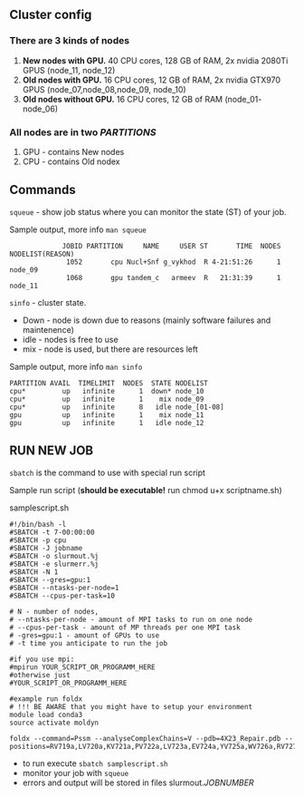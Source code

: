 ## Cluster config
### There are 3 kinds of nodes
1. **New nodes with GPU.** 40 CPU cores, 128 GB of RAM, 2x nvidia 2080Ti GPUS (node_11, node_12)
2. **Old nodes with GPU.** 16 CPU cores, 12 GB of RAM, 2x nvidia GTX970 GPUS (node_07,node_08,node_09, node_10)
2. **Old nodes without GPU.** 16 CPU cores, 12 GB of RAM (node_01- node_06)
### All nodes are in two *PARTITIONS*
1. GPU - contains New nodes
2. CPU - contains Old nodex

## Commands
`squeue` - show job status where you can monitor the state (ST) of your job.

Sample output, more info `man squeue`
```
             JOBID PARTITION     NAME     USER ST       TIME  NODES NODELIST(REASON)
              1052       cpu Nucl+Snf g_vykhod  R 4-21:51:26      1 node_09
              1068       gpu tandem_c   armeev  R   21:31:39      1 node_11
```
`sinfo` - cluster state.
* Down - node is down due to reasons (mainly software failures and maintenence)
* idle - nodes is free to use
* mix - node is used, but there are resources left

Sample output, more info `man sinfo`
```
PARTITION AVAIL  TIMELIMIT  NODES  STATE NODELIST
cpu*         up   infinite      1  down* node_10
cpu*         up   infinite      1    mix node_09
cpu*         up   infinite      8   idle node_[01-08]
gpu          up   infinite      1    mix node_11
gpu          up   infinite      1   idle node_12
```

## RUN NEW JOB
`sbatch` is the command to use with special run script

Sample run script (**should be executable!** run chmod u+x scriptname.sh)

samplescript.sh
```
#!/bin/bash -l
#SBATCH -t 7-00:00:00
#SBATCH -p cpu
#SBATCH -J jobname
#SBATCH -o slurmout.%j
#SBATCH -e slurmerr.%j
#SBATCH -N 1
#SBATCH --gres=gpu:1
#SBATCH --ntasks-per-node=1
#SBATCH --cpus-per-task=10

# N - number of nodes, 
# --ntasks-per-node - amount of MPI tasks to run on one node
# --cpus-per-task - amount of MP threads per one MPI task
# -gres=gpu:1 - amount of GPUs to use
# -t time you anticipate to run the job

#if you use mpi:
#mpirun YOUR_SCRIPT_OR_PROGRAMM_HERE
#otherwise just
#YOUR_SCRIPT_OR_PROGRAMM_HERE

#example run foldx
# !!! BE AWARE that you might have to setup your environment
module load conda3
source activate moldyn

foldx --command=Pssm --analyseComplexChains=V --pdb=4X23_Repair.pdb --positions=RV719a,LV720a,KV721a,PV722a,LV723a,EV724a,YV725a,WV726a,RV727a,GV728a,EV729a
```

* to run execute `sbatch samplescript.sh`
* monitor your job with `squeue`
* errors and output will be stored in files slurmout.*JOBNUMBER*

